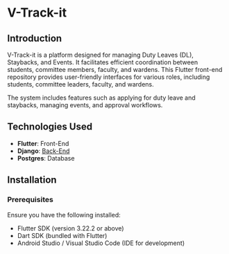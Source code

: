 # V-Track-it

## Introduction

V-Track-it is a platform designed for managing Duty Leaves (DL), Staybacks, and Events. It facilitates efficient coordination between students, committee members, faculty, and wardens. This Flutter front-end repository provides user-friendly interfaces for various roles, including students, committee leaders, faculty, and wardens.

The system includes features such as applying for duty leave and staybacks, managing events, and approval workflows.

## Technologies Used

- **Flutter**: Front-End
- **Django**: [Back-End](https://www.github.com/ganidande905/VTrackIt_BackEnd)
- **Postgres**: Database

## Installation

### Prerequisites

Ensure you have the following installed:

- Flutter SDK (version 3.22.2 or above)
- Dart SDK (bundled with Flutter)
- Android Studio / Visual Studio Code (IDE for development)

